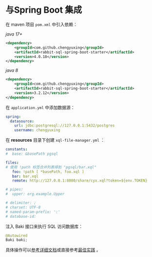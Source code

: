 # 与Spring Boot 集成

在 maven 项目 `pom.xml` 中引入依赖：

_java 17+_

```xml
<dependency>
    <groupId>com.github.chengyuxing</groupId>
    <artifactId>rabbit-sql-spring-boot-starter</artifactId>
    <version>4.0.18</version>
</dependency>

```

_java 8_

```xml
<dependency>
    <groupId>com.github.chengyuxing</groupId>
    <artifactId>rabbit-sql-spring-boot-starter</artifactId>
    <version>3.2.12</version>
</dependency>

```

在 `application.yml` 中添加数据源：

```yaml
spring:
  datasource:
    url: jdbc:postgresql://127.0.0.1:5432/postgres
    username: chengyuxing
```

在 **resources** 目录下创建 `xql-file-manager.yml` ：

```yaml
constants:
#  base: &basePath pgsql

files:
# 使用 !path 标签合并列表得到 "pgsql/bar.xql"
   foo: !path [ *basePath, foo.xql ]
   bar: bar.xql
   remote: http://127.0.0.1:8080/share/cyx.xql?token=${env.TOKEN}

# pipes:
#  upper: org.example.Upper

# delimiter: ;
# charset: UTF-8
# named-param-prefix: ':'
# database-id:
```

注入 Baki 接口来执行 SQL 访问数据库：

```java
@Autowired
Baki baki;
```

具体操作可以[参考详细文档](documents/with-spring-boot)或直接参考[最佳实践](documents/best-practice) 。
